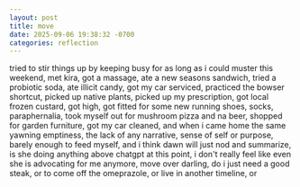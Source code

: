 ```yaml
---
layout: post
title: move
date: 2025-09-06 19:38:32 -0700
categories: reflection
---
```


tried to stir things up by keeping busy for as long as i could muster this weekend, met kira, got a massage, ate a new seasons sandwich, tried a probiotic soda, ate illicit candy, got my car serviced, practiced the bowser shortcut, picked up native plants, picked up my prescription, got local frozen custard, got high, got fitted for some new running shoes, socks, paraphernalia, took myself out for mushroom pizza and na beer, shopped for garden furniture, got my car cleaned, and when i came home the same yawning emptiness, the lack of any narrative, sense of self or purpose, barely enough to feed myself, and i think dawn will just nod and summarize, is she doing anything above chatgpt at this point, i don't really feel like even she is advocating for me anymore, move over darling, do i just need a good steak, or to come off the omeprazole, or live in another timeline, or
